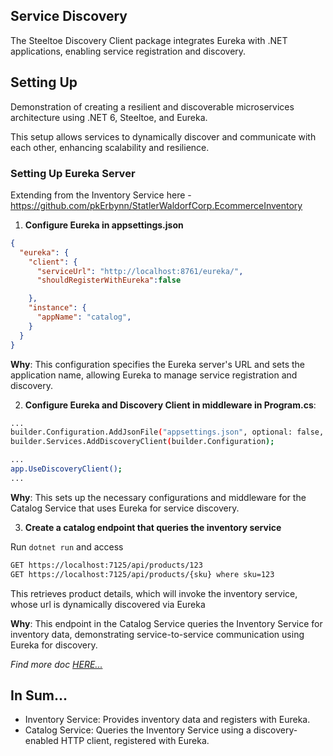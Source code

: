## Service Discovery

The Steeltoe Discovery Client package integrates Eureka with .NET applications, enabling service registration and discovery.

## Setting Up
Demonstration of creating a resilient and discoverable microservices architecture using .NET 6, Steeltoe, and Eureka. 

This setup allows services to dynamically discover and communicate with each other, enhancing scalability and resilience.

### Setting Up Eureka Server
Extending from the Inventory Service here - https://github.com/pkErbynn/StatlerWaldorfCorp.EcommerceInventory


1. **Configure Eureka in appsettings.json**
```json
{
  "eureka": {
    "client": {
      "serviceUrl": "http://localhost:8761/eureka/",
      "shouldRegisterWithEureka":false

    },
    "instance": {
      "appName": "catalog",
    }
  }
}
```
**Why**: This configuration specifies the Eureka server's URL and sets the application name, allowing Eureka to manage service registration and discovery.

2. **Configure Eureka and Discovery Client in middleware in Program.cs**:

```bash
...
builder.Configuration.AddJsonFile("appsettings.json", optional: false, reloadOnChange: true);
builder.Services.AddDiscoveryClient(builder.Configuration);

...
app.UseDiscoveryClient();
...

```
**Why**: This sets up the necessary configurations and middleware for the Catalog Service that uses Eureka for service discovery.

3. **Create a catalog endpoint that queries the inventory service**

Run `dotnet run` and access

```bash
GET https://localhost:7125/api/products/123
GET https://localhost:7125/api/products/{sku} where sku=123
```
This retrieves product details, which will invoke the inventory service, whose url is dynamically discovered via Eureka

**Why**: This endpoint in the Catalog Service queries the Inventory Service for inventory data, demonstrating service-to-service communication using Eureka for discovery.

*Find more doc [HERE...](./StatlerWaldorfCorp.EcommerceCatalog/doc.md)* 


## In Sum...

- Inventory Service: Provides inventory data and registers with Eureka.
- Catalog Service: Queries the Inventory Service using a discovery-enabled HTTP client, registered with Eureka.
